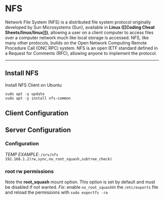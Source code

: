 # NFS
Network File System (NFS) is a distributed file system protocol originally developed by Sun Microsystems (Sun), available in **Linux ([[Coding Cheat Sheets/linux/linux]])**, allowing a user on a client computer to access files over a computer network much like local storage is accessed. NFS, like many other protocols, builds on the Open Network Computing Remote Procedure Call (ONC RPC) system. NFS is an open IETF standard defined in a Request for Comments (RFC), allowing anyone to implement the protocol.

---
## Install NFS
Install NFS Client on Ubuntu
```
sudo apt -y update
sudo apt -y install nfs-common
```

## Client Configuration


## Server Configuration
### Configuration
*TEMP EXAMPLE*:
`/srv/nfs 192.168.1.2(rw,sync,no_root_squash,subtree_check)`

### root rw permissions
Note the **root_squash** mount option. This option is set by default and must be disabled if not wanted.
*Fix:* enable `no_root_squash`in the `/etc/exports` file and reload the permissions with `sudo exportfs -ra`

